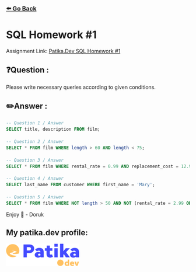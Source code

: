 ### [⬅️ Go Back](../../../README.md)

# SQL Homework #1

Assignment Link: [Patika.Dev SQL Homework #1](https://app.patika.dev/courses/sql/Odev1)

## ❓Question :

Please write necessary queries according to given conditions.

## ✏️Answer :

```sql
-- Question 1 / Answer
SELECT title, description FROM film;

-- Question 2 / Answer
SELECT * FROM film WHERE length > 60 AND length < 75;

-- Question 3 / Answer
SELECT * FROM film WHERE rental_rate = 0.99 AND replacement_cost = 12.99 OR replacement_cost = 28.99;

-- Question 4 / Answer
SELECT last_name FROM customer WHERE first_name = 'Mary';

-- Question 5 / Answer
SELECT * FROM film WHERE NOT length > 50 AND NOT (rental_rate = 2.99 OR rental_rate = 4.99);
```

Enjoy 🚀 - Doruk

## My patika.dev profile:

<a href="https://app.patika.dev/kaolin"><img src="../../../assets/newPatikaLogo.svg" width=200/></a>
